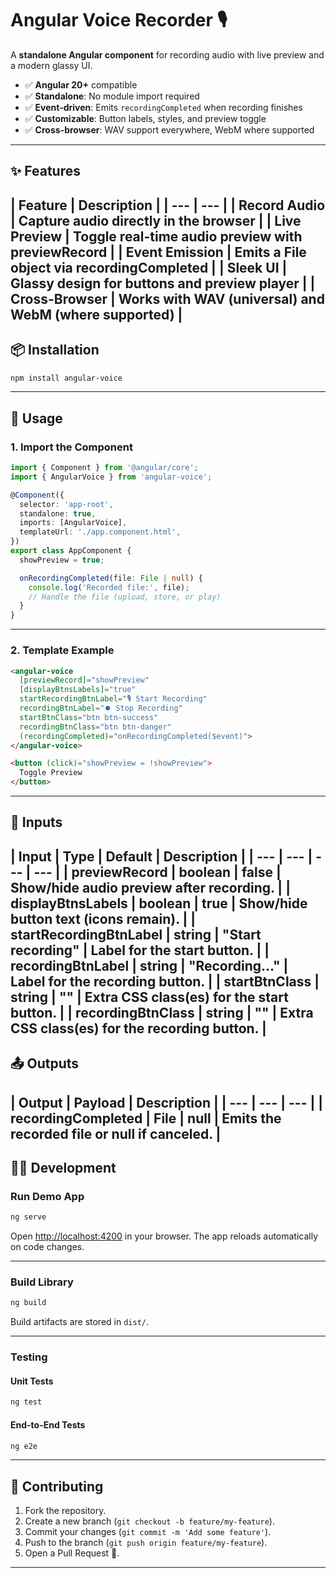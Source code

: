 # Angular Voice Recorder 🎙️

A **standalone Angular component** for recording audio with live preview and a modern glassy UI.

* ✅ **Angular 20+** compatible
* ✅ **Standalone**: No module import required
* ✅ **Event-driven**: Emits `recordingCompleted` when recording finishes
* ✅ **Customizable**: Button labels, styles, and preview toggle
* ✅ **Cross-browser**: WAV support everywhere, WebM where supported

---

## ✨ Features

## | **Feature** | **Description** | | --- | --- | | Record Audio | Capture audio directly in the browser | | Live Preview | Toggle real-time audio preview with previewRecord | | Event Emission | Emits a File object via recordingCompleted | | Sleek UI | Glassy design for buttons and preview player | | Cross-Browser | Works with WAV (universal) and WebM (where supported) |

## 📦 Installation

```bash
npm install angular-voice
```

---

## 🚀 Usage

### 1. Import the Component

```typescript
import { Component } from '@angular/core';
import { AngularVoice } from 'angular-voice';

@Component({
  selector: 'app-root',
  standalone: true,
  imports: [AngularVoice],
  templateUrl: './app.component.html',
})
export class AppComponent {
  showPreview = true;

  onRecordingCompleted(file: File | null) {
    console.log('Recorded file:', file);
    // Handle the file (upload, store, or play)
  }
}
```

---

### 2. Template Example

```html
<angular-voice
  [previewRecord]="showPreview"
  [displayBtnsLabels]="true"
  startRecordingBtnLabel="🎙️ Start Recording"
  recordingBtnLabel="⏺️ Stop Recording"
  startBtnClass="btn btn-success"
  recordingBtnClass="btn btn-danger"
  (recordingCompleted)="onRecordingCompleted($event)">
</angular-voice>

<button (click)="showPreview = !showPreview">
  Toggle Preview
</button>
```

---

## 🔧 Inputs

## | **Input** | **Type** | **Default** | **Description** | | --- | --- | --- | --- | | previewRecord | boolean | false | Show/hide audio preview after recording. | | displayBtnsLabels | boolean | true | Show/hide button text (icons remain). | | startRecordingBtnLabel | string | "Start recording" | Label for the start button. | | recordingBtnLabel | string | "Recording..." | Label for the recording button. | | startBtnClass | string | "" | Extra CSS class(es) for the start button. | | recordingBtnClass | string | "" | Extra CSS class(es) for the recording button. |

## 📤 Outputs

## | **Output** | **Payload** | **Description** | | --- | --- | --- | | recordingCompleted | File | null | Emits the recorded file or null if canceled. |

## 🧑‍💻 Development

### Run Demo App

```bash
ng serve
```

Open <http://localhost:4200> in your browser. The app reloads automatically on code changes.

---

### Build Library

```bash
ng build
```

Build artifacts are stored in `dist/`.

---

### Testing

#### Unit Tests

```bash
ng test
```

#### End-to-End Tests

```bash
ng e2e
```

---

## 🤝 Contributing

1. Fork the repository.
2. Create a new branch (`git checkout -b feature/my-feature`).
3. Commit your changes (`git commit -m 'Add some feature'`).
4. Push to the branch (`git push origin feature/my-feature`).
5. Open a Pull Request 🎉.

---